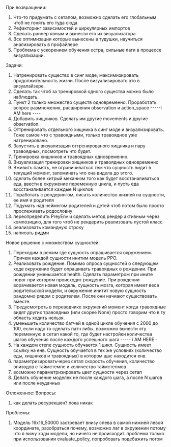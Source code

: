 
При возвращении: 
1. Что-то придумать с сетапом, возможно сделать его глобальным чтоб не гонять его туда сюда 
2. Рефакторинг зависимостей и циркулярных импортов 
3. Сделать раннер явным и вынести его из визуализатора 
4. Все оптимизации которые вынесены в тудушки, научиться анализировать в профайлере
5. Проблема с ускорением обучения остра, сильные лаги в процессе визуализации. 

Задачи: 
1. Натренировать существо в синг моде, максимизировать продолжительность жизни. После визуализировать это в визуалайзере. 
2. Сделать так чтоб за тренировкой одного существа можно было наблюдать.
3. Пункт 2 только множество существ одновременно. Проработать вопрос размножения, расширения observation и action_space
-----I AM here ----
4. Добавить хищников. Сделать им другие movements и другие observation.
5. Оттренировать отдельного хищника в синг моде и визуализировать. Тоже самое что с травоядными, только травоядное уже натренировано. 
6. Запустить в визуализации оттренированого хищника и пару травоядных, посмотреть что будет. 
7. Тренировка хищников и травоядных одновременно. 
8. Визуализация тренировки хищников и травоядных одновременно
9. Вживить память, не ограничиваться тем что сущность видит в текущий момент, запоминать что она видела до этого.
10. сделать более хитрый механизм того как будет восстаналиваться еда, ввести в окружение переменную цикла, и пусть еда восстаналивается каждые N циклов 
11. Поработать с рендерингом, писать количество жизней на сущности, ее имя и родителя 
12. Подумать над неймнгом родителей и детей чтоб потом было просто прослеживать родословну
13. переопределить PreyEnv и сделать метод рендер активным через композицию, для того чтоб не рендерить реализовать пустой класс
14. реализовать командную строку 
15. написать ридми 



Новое решение с множеством сущностей: 
1. Переходим в режим где сущность опрашивается окружением. Причем каждой сущности инитим модель РРО. 
2. Реализовать рождение. Помимо опроса сущностей о следующем ходе окружение будет опрашивать травоядных о рождении. 
При рождении уменьшается health. Сделать параметром при ините порог при котором происходит рождение. При рождении 
ворачивается новая модель, сущность мозга, которая имеет веса родительской модели, и окружение инитит новую сущность 
рандомно рядом с родителем. После они начиают существовать вместе.
3. Предусмотреть в переводчике окружений момент когда травоядные видят других травоядных (или скорее None) просто 
говорим что в ту область ходить нельзя.
4. уменьшить количество батчей в одной цикле обучения с 2000 до 100, если надо то сделать патч либы, возможно вынести 
эту переменную в сетап какой то, где будет настройки количества шагов обучения после каждого успешного шага
----- i AM HERE - 
5. На каждом степе сущность обучается 1 цикл. Сущность имеет ссылку на енв. Сущность обучается в тех же условиях 
(количество еды, хищников и травоядных) в котором щас находится енв.
6. параметризироватьчерез сетап скорость обучения, количество эпизодов с таймстемпе и количество таймстепмов
7. возможно параметризировать цвет сущности через сетап 
8. Делать обучение моделек не после каждого шага, а после N шагов или после неудачных 


Отложенное: 
Вопросы: 
1. как делать ресурекшен? пока никак 

Проблемы: 
1. Модель 16х16_50000 застревает внизу слева в самой нижней левой координате, разобраться почему, возможно лаг в 
окружении потому что я вижу ходы модели, но ничего не происходит. проблема только при использовании evaluate_policy, 
попробовать подебажить потом 